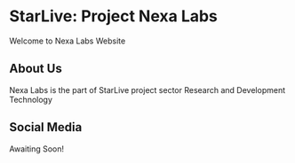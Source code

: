 # StarLive: Project Nexa Labs

Welcome to Nexa Labs Website

## About Us

Nexa Labs is the part of StarLive project sector Research and Development Technology

## Social Media

Awaiting Soon!
